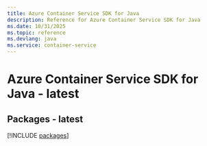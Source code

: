 ```yaml
---
title: Azure Container Service SDK for Java
description: Reference for Azure Container Service SDK for Java
ms.date: 10/31/2025
ms.topic: reference
ms.devlang: java
ms.service: container-service
---
```

# Azure Container Service SDK for Java - latest
## Packages - latest
[!INCLUDE [packages](container-service-index.md)]